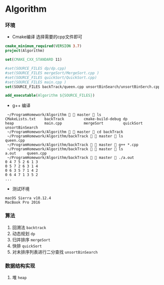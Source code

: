 # Algorithm

### 环境

- Cmake编译 选择需要的cpp文件即可

```cmake
cmake_minimum_required(VERSION 3.7)
project(Algorithm)

set(CMAKE_CXX_STANDARD 11)

#set(SOURCE_FILES dp/dp.cpp)
#set(SOURCE_FILES mergeSort/MergeSort.cpp )
#set(SOURCE_FILES quickSort/QuickSort.cpp)
#set(SOURCE_FILES main.cpp )
set(SOURCE_FILES backTrack/queen.cpp unsortBinSearch/unsortBinSerch.cpp heap/heap.cpp)

add_executable(Algorithm ${SOURCE_FILES})
```

- g++ 编译

```shell
 ~/ProgramHomework/Algorithm   master  ls 
CMakeLists.txt    backTrack         cmake-build-debug dp                heap              main.cpp          mergeSort         quickSort         unsortBinSearch
 ~/ProgramHomework/Algorithm   master  cd backTrack 
 ~/ProgramHomework/Algorithm/backTrack   master  ls
queen.cpp
 ~/ProgramHomework/Algorithm/backTrack   master  g++ *.cpp
 ~/ProgramHomework/Algorithm/backTrack   master  ls
a.out     queen.cpp
 ~/ProgramHomework/Algorithm/backTrack   master  ./a.out 
0 4 7 5 2 6 1 3 
0 5 7 2 6 3 1 4 
0 6 3 5 7 1 4 2 
0 6 4 7 1 3 5 2 
...
```

- 测试环境

```
macOS Sierra v10.12.4
MacBook Pro 2016
```

### 算法

1. 回溯法 `backtrack`
2. 动态规划 `dp`
3. 归并排序 `mergeSort`
4. 快排 `quickSort`
5. 对未排序列表进行二分查找 `unsortBinSearch`

### 数据结构实现

1. 堆 `heap`